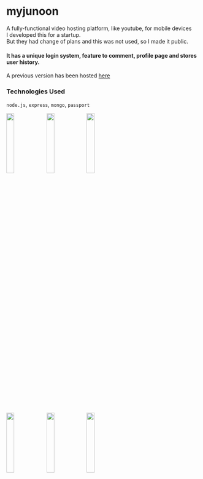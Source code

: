 # myjunoon
A fully-functional video hosting platform, like youtube, for mobile devices<br>
I developed this for a startup.<br>
But they had change of plans and this was not used, so I made it public.<br>

#### It has a unique login system, feature to comment, profile page and stores user history.

A previous version has been hosted [here](http://myjunoon.herokuapp.com)

### Technologies Used
`node.js`, `express`, `mongo`, `passport`

<img width='20%' src='http://darkstars.coffeecup.com/react/myju4.jpg'></img>
<img width='20%' src='http://darkstars.coffeecup.com/react/myju1.jpg'></img>
<img width='20%' src='http://darkstars.coffeecup.com/react/myju2.jpg'></img>
<br>
<img width='20%' src='http://darkstars.coffeecup.com/react/myju3.jpg'></img>
<img width='20%' src='http://darkstars.coffeecup.com/react/myju5.jpg'></img>
<img width='20%' src='http://darkstars.coffeecup.com/react/myju6.jpg'></img>

